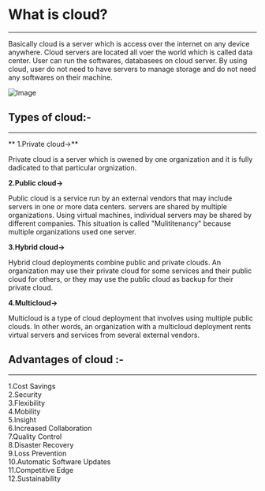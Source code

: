 # What is cloud?
***
Basically cloud is a server which is access over the internet on any device anywhere. Cloud servers are located all voer the world which is called data center. User can run the softwares, databasees on cloud server. By using cloud, user do not need to have servers to manage storage and do not need  any softwares on their machine. 

![Image](https://www.cloudflare.com/resources/images/slt3lc6tev37/3YT0gya2bkUeuMrnGxhjAZ/4146c20c214cf001c74c0868ddfb9503/what-is-the-cloud.png)



## Types of cloud:-
***
** 1.Private cloud->**
 
Private cloud is a server which is owened by one organization and it is fully dadicated to that particular orgnization.

**2.Public cloud->**

Public cloud is a service run by an external vendors that may include servers in one or more data centers. servers are shared by multiple organizations. Using virtual machines, individual servers may be shared by different companies. This situation is called "Mulititenancy" because multiple organizations used one server.
 
**3.Hybrid cloud->**

Hybrid cloud deployments combine public and private clouds.  An organization may use their private cloud for some services and their public cloud for others, or they may use the public cloud as backup for their private cloud.

**4.Multicloud->**

Multicloud is a type of cloud deployment that involves using multiple public clouds. In other words, an organization with a multicloud deployment rents virtual servers and services from several external vendors.

## Advantages of cloud :-
***
1.Cost Savings\
2.Security\
3.Flexibility\
4.Mobility\
5.Insight\
6.Increased Collaboration\
7.Quality Control\
8.Disaster Recovery\
9.Loss Prevention\
10.Automatic Software Updates\
11.Competitive Edge\
12.Sustainability
